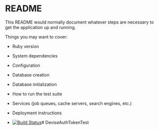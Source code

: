 # README

This README would normally document whatever steps are necessary to get the
application up and running.

Things you may want to cover:

* Ruby version

* System dependencies

* Configuration

* Database creation

* Database initialization

* How to run the test suite

* Services (job queues, cache servers, search engines, etc.)

* Deployment instructions

* [![Build Status](https://travis-ci.org/wolox-training/sz-rails.svg?branch=master)](https://travis-ci.org/wolox-training/sz-rails)# DeviseAuthTokenTest
